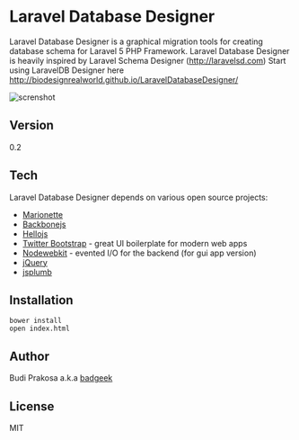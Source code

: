 Laravel Database Designer
=========

Laravel Database Designer is a graphical migration tools for creating database schema for Laravel 5 PHP Framework. Laravel Database Designer is heavily inspired by Laravel Schema Designer (http://laravelsd.com) Start using LaravelDB Designer here http://biodesignrealworld.github.io/LaravelDatabaseDesigner/


![screnshot](http://biodesignrealworld.github.io/LaravelDatabaseDesigner/screenshot.png)


Version
----

0.2

Tech
-----------

Laravel Database Designer depends on various open source projects:

* [Marionette]
* [Backbonejs]
* [Hellojs]
* [Twitter Bootstrap] - great UI boilerplate for modern web apps
* [Nodewebkit] - evented I/O for the backend (for gui app version)
* [jQuery] 
* [jsplumb]

Installation
--------------

```
bower install
open index.html
```

Author
--------------
Budi Prakosa a.k.a [badgeek] 

License
----

MIT


[badgeek]:https://github.com/badgeek
[jsplumb]:http://jsplumb.org
[Nodewebkit]:https://github.com/rogerwang/node-webkit
[Marionette]:https://github.com/marionettejs/
[Backbonejs]:https://github.com/jashkenas/backbone
[Hellojs]:https://github.com/MrSwitch/hello.js/
[node.js]:http://nodejs.org
[Twitter Bootstrap]:http://twitter.github.com/bootstrap/
[keymaster.js]:https://github.com/madrobby/keymaster
[jQuery]:http://jquery.com
